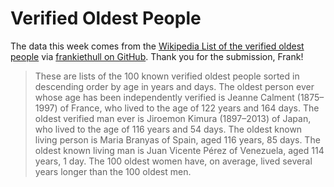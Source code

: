 # Verified Oldest People

The data this week comes from the [Wikipedia List of the verified oldest people](https://en.wikipedia.org/wiki/List_of_the_verified_oldest_people) via [frankiethull on GitHub](https://github.com/frankiethull/centenarians). Thank you for the submission, Frank!

> These are lists of the 100 known verified oldest people sorted in descending order by age in years and days. The oldest person ever whose age has been independently verified is Jeanne Calment (1875–1997) of France, who lived to the age of 122 years and 164 days. The oldest verified man ever is Jiroemon Kimura (1897–2013) of Japan, who lived to the age of 116 years and 54 days. The oldest known living person is Maria Branyas of Spain, aged 116 years, 85 days. The oldest known living man is Juan Vicente Pérez of Venezuela, aged 114 years, 1 day. The 100 oldest women have, on average, lived several years longer than the 100 oldest men.

